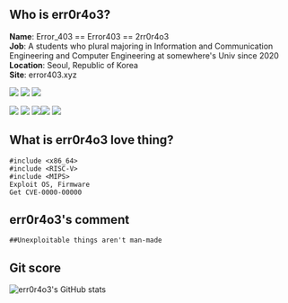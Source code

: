 ## Who is err0r4o3? 

**Name**: Error_403 == Error403 == 2rr0r4o3   
**Job**: A students who plural majoring in Information and Communication Engineering and Computer Engineering at somewhere's Univ since 2020
**Location**: Seoul, Republic of Korea   
**Site**: error403.xyz

<img src="https://img.shields.io/badge/C-00599C?style=for-the-badge&logo=c&logoColor=white"/> <img src="https://img.shields.io/badge/C%2B%2B-00599C?style=for-the-badge&logo=c%2B%2B&logoColor=white"/> <img src="https://img.shields.io/badge/Python-FFD43B?style=for-the-badge&logo=python&logoColor=darkgree"/> 

<img src="https://img.shields.io/badge/AMD64 asm-000000?style=for-the-badge&logoColor=white"/> <img src="https://img.shields.io/badge/x86 asm-000000?style=for-the-badge&&logoColor=white"/> <img src="https://img.shields.io/badge/ARM asm-000000?style=for-the-badge&logoColor=white"/><img src="https://img.shields.io/badge/MIPS asm-000000?style=for-the-badge&logoColor=white"/> <img src="https://img.shields.io/badge/RISC_V asm-000000?style=for-the-badge&logoColor=white"/>


## What is err0r4o3 love thing? 

```
#include <x86_64>
#include <RISC-V>
#include <MIPS>
Exploit OS, Firmware
Get CVE-0000-00000
```

## err0r4o3's comment

```
##Unexploitable things aren't man-made
```

## Git score 

![err0r4o3's GitHub stats](https://github-readme-stats.vercel.app/api?username=err0r4o3)
